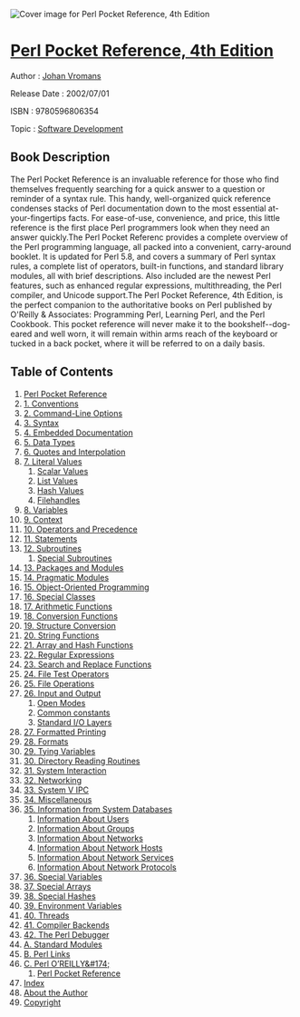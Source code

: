 ![Cover image for Perl Pocket Reference, 4th Edition](https://imgdetail.ebookreading.net/cover/cover/software_development/EB9780596806354.jpg)

[Perl Pocket Reference, 4th Edition](https://ebookreading.net/view/book/Perl+Pocket+Reference%2C+4th+Edition-EB9780596806354_1.html "Perl Pocket Reference, 4th Edition")
====================================================================================================================

Author : [Johan Vromans](https://ebookreading.net/search/author/Johan+Vromans)

Release Date : 2002/07/01

ISBN : 9780596806354

Topic : [Software Development](https://ebookreading.net/search/category/software-development)

Book Description
-----------------

The Perl Pocket Reference is an invaluable reference for those who find themselves frequently searching for a quick answer to a question or reminder of a syntax rule.  This handy, well-organized quick reference condenses stacks of Perl documentation down to the most essential at-your-fingertips facts. For ease-of-use, convenience, and price, this little reference is the first place Perl programmers look when they need an answer quickly.The Perl Pocket Referenc provides a complete overview of the Perl programming language, all packed into a convenient, carry-around booklet.  It is updated for Perl 5.8, and covers a summary of Perl syntax rules, a complete list of operators, built-in functions, and standard library modules, all with brief descriptions.  Also included are the newest Perl features, such as enhanced regular expressions, multithreading, the Perl compiler, and Unicode support.The Perl Pocket Reference, 4th Edition, is the perfect companion to the authoritative books on Perl published by O'Reilly &amp; Associates:  Programming Perl, Learning Perl, and the Perl Cookbook. This pocket reference will never make it to the bookshelf--dog-eared and well worn, it will remain within arms reach of the keyboard or tucked in a back pocket, where it will be referred to on a daily basis.
              
Table of Contents
-----------------

1. [Perl Pocket Reference](https://ebookreading.net/view/book/Perl+Pocket+Reference%2C+4th+Edition-EB9780596806354_3.html)
1. [1. Conventions](https://ebookreading.net/view/book/Perl+Pocket+Reference%2C+4th+Edition-EB9780596806354_4.html)
1. [2. Command-Line Options](https://ebookreading.net/view/book/Perl+Pocket+Reference%2C+4th+Edition-EB9780596806354_5.html)
1. [3. Syntax](https://ebookreading.net/view/book/Perl+Pocket+Reference%2C+4th+Edition-EB9780596806354_6.html)
1. [4. Embedded Documentation](https://ebookreading.net/view/book/Perl+Pocket+Reference%2C+4th+Edition-EB9780596806354_7.html)
1. [5. Data Types](https://ebookreading.net/view/book/Perl+Pocket+Reference%2C+4th+Edition-EB9780596806354_8.html)
1. [6. Quotes and Interpolation](https://ebookreading.net/view/book/Perl+Pocket+Reference%2C+4th+Edition-EB9780596806354_9.html)
1. [7. Literal Values](https://ebookreading.net/view/book/Perl+Pocket+Reference%2C+4th+Edition-EB9780596806354_10.html)
    1. [Scalar Values](https://ebookreading.net/view/book/Perl+Pocket+Reference%2C+4th+Edition-EB9780596806354_10.html#scalar_values)
    1. [List Values](https://ebookreading.net/view/book/Perl+Pocket+Reference%2C+4th+Edition-EB9780596806354_10.html#list_values)
    1. [Hash Values](https://ebookreading.net/view/book/Perl+Pocket+Reference%2C+4th+Edition-EB9780596806354_10.html#hash_values)
    1. [Filehandles](https://ebookreading.net/view/book/Perl+Pocket+Reference%2C+4th+Edition-EB9780596806354_10.html#filehandles)
1. [8. Variables](https://ebookreading.net/view/book/Perl+Pocket+Reference%2C+4th+Edition-EB9780596806354_11.html)
1. [9. Context](https://ebookreading.net/view/book/Perl+Pocket+Reference%2C+4th+Edition-EB9780596806354_12.html)
1. [10. Operators and Precedence](https://ebookreading.net/view/book/Perl+Pocket+Reference%2C+4th+Edition-EB9780596806354_13.html)
1. [11. Statements](https://ebookreading.net/view/book/Perl+Pocket+Reference%2C+4th+Edition-EB9780596806354_14.html)
1. [12. Subroutines](https://ebookreading.net/view/book/Perl+Pocket+Reference%2C+4th+Edition-EB9780596806354_15.html)
    1. [Special Subroutines](https://ebookreading.net/view/book/Perl+Pocket+Reference%2C+4th+Edition-EB9780596806354_15.html#special_subroutines)
1. [13. Packages and Modules](https://ebookreading.net/view/book/Perl+Pocket+Reference%2C+4th+Edition-EB9780596806354_16.html)
1. [14. Pragmatic Modules](https://ebookreading.net/view/book/Perl+Pocket+Reference%2C+4th+Edition-EB9780596806354_17.html)
1. [15. Object-Oriented Programming](https://ebookreading.net/view/book/Perl+Pocket+Reference%2C+4th+Edition-EB9780596806354_18.html)
1. [16. Special Classes](https://ebookreading.net/view/book/Perl+Pocket+Reference%2C+4th+Edition-EB9780596806354_19.html)
1. [17. Arithmetic Functions](https://ebookreading.net/view/book/Perl+Pocket+Reference%2C+4th+Edition-EB9780596806354_20.html)
1. [18. Conversion Functions](https://ebookreading.net/view/book/Perl+Pocket+Reference%2C+4th+Edition-EB9780596806354_21.html)
1. [19. Structure Conversion](https://ebookreading.net/view/book/Perl+Pocket+Reference%2C+4th+Edition-EB9780596806354_22.html)
1. [20. String Functions](https://ebookreading.net/view/book/Perl+Pocket+Reference%2C+4th+Edition-EB9780596806354_23.html)
1. [21. Array and Hash Functions](https://ebookreading.net/view/book/Perl+Pocket+Reference%2C+4th+Edition-EB9780596806354_24.html)
1. [22. Regular Expressions](https://ebookreading.net/view/book/Perl+Pocket+Reference%2C+4th+Edition-EB9780596806354_25.html)
1. [23. Search and Replace Functions](https://ebookreading.net/view/book/Perl+Pocket+Reference%2C+4th+Edition-EB9780596806354_26.html)
1. [24. File Test Operators](https://ebookreading.net/view/book/Perl+Pocket+Reference%2C+4th+Edition-EB9780596806354_27.html)
1. [25. File Operations](https://ebookreading.net/view/book/Perl+Pocket+Reference%2C+4th+Edition-EB9780596806354_28.html)
1. [26. Input and Output](https://ebookreading.net/view/book/Perl+Pocket+Reference%2C+4th+Edition-EB9780596806354_29.html)
    1. [Open Modes](https://ebookreading.net/view/book/Perl+Pocket+Reference%2C+4th+Edition-EB9780596806354_29.html#open_modes)
    1. [Common constants](https://ebookreading.net/view/book/Perl+Pocket+Reference%2C+4th+Edition-EB9780596806354_29.html#common_constants)
    1. [Standard I/O Layers](https://ebookreading.net/view/book/Perl+Pocket+Reference%2C+4th+Edition-EB9780596806354_29.html#standard_isoliduso_)
1. [27. Formatted Printing](https://ebookreading.net/view/book/Perl+Pocket+Reference%2C+4th+Edition-EB9780596806354_30.html)
1. [28. Formats](https://ebookreading.net/view/book/Perl+Pocket+Reference%2C+4th+Edition-EB9780596806354_31.html)
1. [29. Tying Variables](https://ebookreading.net/view/book/Perl+Pocket+Reference%2C+4th+Edition-EB9780596806354_32.html)
1. [30. Directory Reading Routines](https://ebookreading.net/view/book/Perl+Pocket+Reference%2C+4th+Edition-EB9780596806354_33.html)
1. [31. System Interaction](https://ebookreading.net/view/book/Perl+Pocket+Reference%2C+4th+Edition-EB9780596806354_34.html)
1. [32. Networking](https://ebookreading.net/view/book/Perl+Pocket+Reference%2C+4th+Edition-EB9780596806354_35.html)
1. [33. System V IPC](https://ebookreading.net/view/book/Perl+Pocket+Reference%2C+4th+Edition-EB9780596806354_36.html)
1. [34. Miscellaneous](https://ebookreading.net/view/book/Perl+Pocket+Reference%2C+4th+Edition-EB9780596806354_37.html)
1. [35. Information from System Databases](https://ebookreading.net/view/book/Perl+Pocket+Reference%2C+4th+Edition-EB9780596806354_38.html)
    1. [Information About Users](https://ebookreading.net/view/book/Perl+Pocket+Reference%2C+4th+Edition-EB9780596806354_38.html#information_about_u)
    1. [Information About Groups](https://ebookreading.net/view/book/Perl+Pocket+Reference%2C+4th+Edition-EB9780596806354_38.html#information_about_g)
    1. [Information About Networks](https://ebookreading.net/view/book/Perl+Pocket+Reference%2C+4th+Edition-EB9780596806354_38.html#information_about_n)
    1. [Information About Network Hosts](https://ebookreading.net/view/book/Perl+Pocket+Reference%2C+4th+Edition-EB9780596806354_38.html#information_about_n)
    1. [Information About Network Services](https://ebookreading.net/view/book/Perl+Pocket+Reference%2C+4th+Edition-EB9780596806354_38.html#information_about_n)
    1. [Information About Network Protocols](https://ebookreading.net/view/book/Perl+Pocket+Reference%2C+4th+Edition-EB9780596806354_38.html#information_about_n)
1. [36. Special Variables](https://ebookreading.net/view/book/Perl+Pocket+Reference%2C+4th+Edition-EB9780596806354_39.html)
1. [37. Special Arrays](https://ebookreading.net/view/book/Perl+Pocket+Reference%2C+4th+Edition-EB9780596806354_40.html)
1. [38. Special Hashes](https://ebookreading.net/view/book/Perl+Pocket+Reference%2C+4th+Edition-EB9780596806354_41.html)
1. [39. Environment Variables](https://ebookreading.net/view/book/Perl+Pocket+Reference%2C+4th+Edition-EB9780596806354_42.html)
1. [40. Threads](https://ebookreading.net/view/book/Perl+Pocket+Reference%2C+4th+Edition-EB9780596806354_43.html)
1. [41. Compiler Backends](https://ebookreading.net/view/book/Perl+Pocket+Reference%2C+4th+Edition-EB9780596806354_44.html)
1. [42. The Perl Debugger](https://ebookreading.net/view/book/Perl+Pocket+Reference%2C+4th+Edition-EB9780596806354_45.html)
1. [A. Standard Modules](https://ebookreading.net/view/book/Perl+Pocket+Reference%2C+4th+Edition-EB9780596806354_46.html)
1. [B. Perl Links](https://ebookreading.net/view/book/Perl+Pocket+Reference%2C+4th+Edition-EB9780596806354_47.html)
1. [C. Perl O’REILLY&amp;#174;](https://ebookreading.net/view/book/Perl+Pocket+Reference%2C+4th+Edition-EB9780596806354_48.html)
    1. [Perl Pocket Reference](https://ebookreading.net/view/book/Perl+Pocket+Reference%2C+4th+Edition-EB9780596806354_48.html#perl_pocket_referen)
1. [Index](https://ebookreading.net/view/book/Perl+Pocket+Reference%2C+4th+Edition-EB9780596806354_49.html)
1. [About the Author](https://ebookreading.net/view/book/Perl+Pocket+Reference%2C+4th+Edition-EB9780596806354_50.html)
1. [Copyright](https://ebookreading.net/view/book/Perl+Pocket+Reference%2C+4th+Edition-EB9780596806354_51.html)
